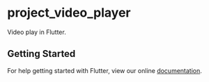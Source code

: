 # project_video_player

Video play in Flutter.

## Getting Started

For help getting started with Flutter, view our online
[documentation](https://flutter.io/).
